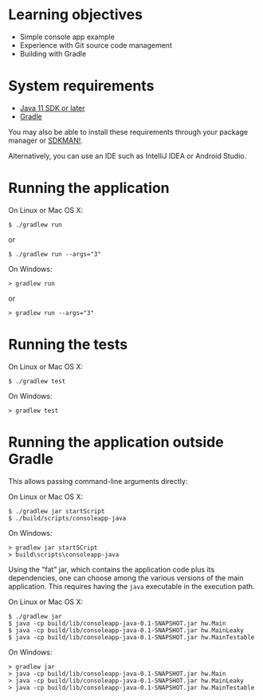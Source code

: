 # Learning objectives

* Simple console app example
* Experience with Git source code management
* Building with Gradle

# System requirements

* [Java 11 SDK or later](https://www.oracle.com/java/technologies/javase-jdk11-downloads.html)
* [Gradle](https://gradle.org/)

You may also be able to install these requirements through your package manager or [SDKMAN!](https://sdkman.io/).

Alternatively, you can use an IDE such as IntelliJ IDEA or Android Studio.

# Running the application

On Linux or Mac OS X:

    $ ./gradlew run

or

    $ ./gradlew run --args="3"

On Windows:

    > gradlew run

or

    > gradlew run --args="3"

# Running the tests

On Linux or Mac OS X:

    $ ./gradlew test

On Windows:

    > gradlew test

# Running the application outside Gradle

This allows passing command-line arguments directly:

On Linux or Mac OS X:

    $ ./gradlew jar startScript
    $ ./build/scripts/consoleapp-java

On Windows:

    > gradlew jar startSCript
    > build\scripts\consoleapp-java

Using the "fat" jar, which contains the application code plus its dependencies, one can choose among the various versions of the main application.
This requires having the `java` executable in the execution path.

On Linux or Mac OS X:

    $ ./gradlew jar
    $ java -cp build/lib/consoleapp-java-0.1-SNAPSHOT.jar hw.Main
    $ java -cp build/lib/consoleapp-java-0.1-SNAPSHOT.jar hw.MainLeaky
    $ java -cp build/lib/consoleapp-java-0.1-SNAPSHOT.jar hw.MainTestable

On Windows:

    > gradlew jar
    > java -cp build/lib/consoleapp-java-0.1-SNAPSHOT.jar hw.Main
    > java -cp build/lib/consoleapp-java-0.1-SNAPSHOT.jar hw.MainLeaky
    > java -cp build/lib/consoleapp-java-0.1-SNAPSHOT.jar hw.MainTestable

